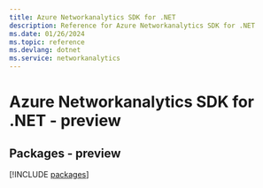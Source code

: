 ```yaml
---
title: Azure Networkanalytics SDK for .NET
description: Reference for Azure Networkanalytics SDK for .NET
ms.date: 01/26/2024
ms.topic: reference
ms.devlang: dotnet
ms.service: networkanalytics
---
```

# Azure Networkanalytics SDK for .NET - preview
## Packages - preview
[!INCLUDE [packages](networkanalytics-index.md)]
